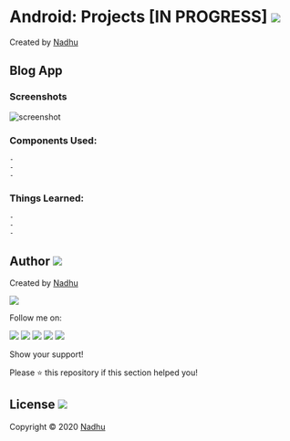 # Android: Projects [IN PROGRESS] [<img src="https://github.com/iamnadhu/n14-icons/blob/master/android-icon.png">](https://github.com/iamnadhu/n14-android/tree/master/Projects/Chat%20App)
Created by [Nadhu](https://github.com/iamnadhu)


## Blog App
### Screenshots
![screenshot](https://github.com/iamnadhu/n14-android/blob/master/Projects/Chat%20App/Screenshots/01.jpg)
### Components Used:
```
- 
-
-
```
### Things Learned:
```
-
-
- 
```


## Author [<img src="https://github.com/iamnadhu/n14-icons/blob/master/auther-icon.png">](https://github.com/iamnadhu)
Created by [Nadhu](https://github.com/iamnadhu)

[<img src="https://github.com/iamnadhu/n14-icons/blob/master/nadhu-pic.jpg">](https://github.com/iamnadhu)

Follow me on: 

[<img src="https://github.com/iamnadhu/n14-icons/blob/master/instagram-icon.png">](https://www.instagram.com/iamnadhu/)
[<img src="https://github.com/iamnadhu/n14-icons/blob/master/whatsapp-icon.png">](https://api.whatsapp.com/send?phone=917293451396&lang=en)
[<img src="https://github.com/iamnadhu/n14-icons/blob/master/facebook-icon.png">](https://www.facebook.com/iamnadhu/)
[<img src="https://github.com/iamnadhu/n14-icons/blob/master/linkedin-icon.png">](https://www.linkedin.com/in/iamnadhu/)
[<img src="https://github.com/iamnadhu/n14-icons/blob/master/telegram-icon.png">](https://t.me/iamnadhu)

Show your support!

Please ⭐️   this repository if this section helped you!


## License [<img src="https://github.com/iamnadhu/n14-icons/blob/master/license-icon.png">](https://github.com/iamnadhu/n14-android/tree/master/Projects/Chat%20App)
Copyright © 2020 [Nadhu](https://github.com/iamnadhu)
